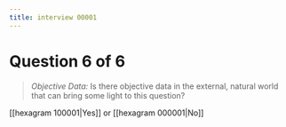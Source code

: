 ```yaml
---
title: interview 00001
---
```

# Question 6 of 6
> *Objective Data:* Is there objective data in the external, natural world that can bring some light to this question?

[[hexagram 100001|Yes]] or [[hexagram 000001|No]] 